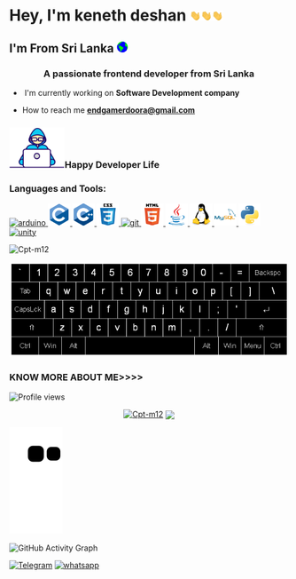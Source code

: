 ### <h1>Hey, I'm keneth deshan <img src='https://github.com/Cpt-m12/Cpt-m12/blob/main/image/Hi.gif' width=20px><img src='https://github.com/Cpt-m12/Cpt-m12/blob/main/image/Hi.gif' width=20px><img src='https://github.com/Cpt-m12/Cpt-m12/blob/main/image/Hi.gif' width=20px>

### <h2>I'm From Sri Lanka   <img src='https://github.com/Cpt-m12/Cpt-m12/blob/main/image/Earth.gif' width=20px></h2>

<h3 align="center">A passionate frontend developer from Sri Lanka </h3>

 - ­ I'm currently working on **Software Development company**

 -  How to reach me **endgamerdoora@gmail.com**

### <h3> <img src='https://github.com/Cpt-m12/Cpt-m12/blob/main/image/Developer.gif' width=100px>Happy Developer Life <h3 align="left">Languages and Tools:</h3>
<p align="left"> <a href="https://www.arduino.cc/" target="_blank" rel="noreferrer"> <img src="https://cdn.worldvectorlogo.com/logos/arduino-1.svg" alt="arduino" width="40" height="40"/> </a> <a href="https://www.cprogramming.com/" target="_blank" rel="noreferrer"> <img src="https://raw.githubusercontent.com/devicons/devicon/master/icons/c/c-original.svg" alt="c" width="40" height="40"/> </a> <a href="https://www.w3schools.com/cpp/" target="_blank" rel="noreferrer"> <img src="https://raw.githubusercontent.com/devicons/devicon/master/icons/cplusplus/cplusplus-original.svg" alt="cplusplus" width="40" height="40"/> </a> <a href="https://www.w3schools.com/css/" target="_blank" rel="noreferrer"> <img src="https://raw.githubusercontent.com/devicons/devicon/master/icons/css3/css3-original-wordmark.svg" alt="css3" width="40" height="40"/> </a> <a href="https://git-scm.com/" target="_blank" rel="noreferrer"> <img src="https://www.vectorlogo.zone/logos/git-scm/git-scm-icon.svg" alt="git" width="40" height="40"/> </a> <a href="https://www.w3.org/html/" target="_blank" rel="noreferrer"> <img src="https://raw.githubusercontent.com/devicons/devicon/master/icons/html5/html5-original-wordmark.svg" alt="html5" width="40" height="40"/> </a> <a href="https://www.java.com" target="_blank" rel="noreferrer"> <img src="https://raw.githubusercontent.com/devicons/devicon/master/icons/java/java-original.svg" alt="java" width="40" height="40"/> </a> <a href="https://www.linux.org/" target="_blank" rel="noreferrer"> <img src="https://raw.githubusercontent.com/devicons/devicon/master/icons/linux/linux-original.svg" alt="linux" width="40" height="40"/> </a> <a href="https://www.mysql.com/" target="_blank" rel="noreferrer"> <img src="https://raw.githubusercontent.com/devicons/devicon/master/icons/mysql/mysql-original-wordmark.svg" alt="mysql" width="40" height="40"/> </a> <a href="https://www.python.org" target="_blank" rel="noreferrer"> <img src="https://raw.githubusercontent.com/devicons/devicon/master/icons/python/python-original.svg" alt="python" width="40" height="40"/> </a> <a href="https://unity.com/" target="_blank" rel="noreferrer"> <img src="https://www.vectorlogo.zone/logos/unity3d/unity3d-icon.svg" alt="unity" width="40" height="40"/> </a> </p></h3>

<p align="left"> <img src="https://komarev.com/ghpvc/?username=Cpt-m12&label=Profile%20views&color=0e75b6&style=flat" alt="Cpt-m12" /> </p>

<p align="center"><img src="image/110318584-81067880-7fc2-11eb-8391-152d308e7f2b.gif" alt="Bt">
</p>

### KNOW MORE ABOUT ME>>>>

![Profile views](https://gpvc.arturio.dev/Cpt-m12)  

<p align="center">
<a href="https://github.com/Cpt-m12"><img title="Cpt-m12" src="https://github-readme-stats.vercel.app/api?username=Cpt-m12&show_icons=true&include_all_commits=true&theme=chartreuse-dark&cache_seconds=3200"></a>
<a href="https://github.com/Cpt-m12"><img align="center" src="https://github-readme-stats.vercel.app/api/top-langs/?username=Cpt-m12&theme=dark&hide_langs_below=1&layout=compact" width="360px"/></a>
</p>
<p align="center">

![Snake animation](https://github.com/rafaballerini/rafaballerini/blob/output/github-contribution-grid-snake.svg)


![GitHub Activity Graph](https://activity-graph.herokuapp.com/graph?username=Cpt-m12)

</p>

<p align="center">

<a href="https://t.me/h4ck199"><img title="Telegram" src="https://img.shields.io/badge/Telegram-black?style=for-the-badge&logo=Telegram"></a>
<a href="https://chat.whatsapp.com/FkcQ98SucwgK1TbTfGWzsR"><img title="whatsapp" src="https://img.shields.io/badge/whatsapp-blue?style=for-the-badge&logo=whatsapp"></a></p>

